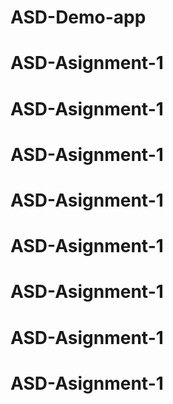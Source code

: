 # ASD-Demo-app
# ASD-Asignment-1
# ASD-Asignment-1
# ASD-Asignment-1
# ASD-Asignment-1
# ASD-Asignment-1
# ASD-Asignment-1
# ASD-Asignment-1
# ASD-Asignment-1
